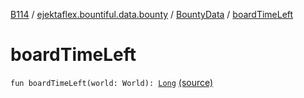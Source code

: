 [B114](../../index.md) / [ejektaflex.bountiful.data.bounty](../index.md) / [BountyData](index.md) / [boardTimeLeft](./board-time-left.md)

# boardTimeLeft

`fun boardTimeLeft(world: World): `[`Long`](https://kotlinlang.org/api/latest/jvm/stdlib/kotlin/-long/index.html) [(source)](https://github.com/ejektaflex/Bountiful/tree/develop/src/main/kotlin/ejektaflex/bountiful/data/bounty/BountyData.kt#L54)